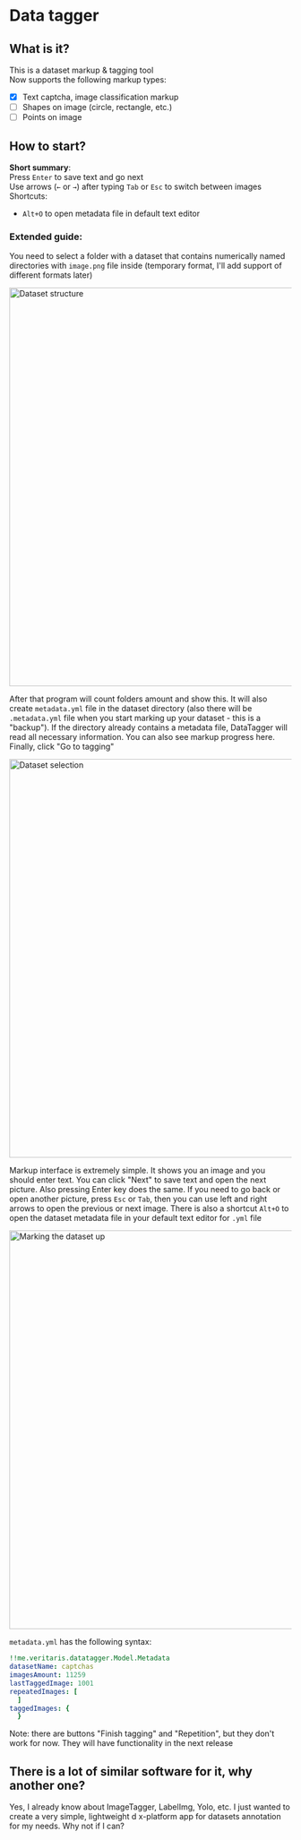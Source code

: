 # Data tagger
## What is it? 
This is a dataset markup & tagging tool  
Now supports the following markup types:

- [x] Text captcha, image classification markup
- [ ] Shapes on image (circle, rectangle, etc.) 
- [ ] Points on image  

## How to start? 
**Short summary**:  
Press `Enter` to save text and go next  
Use arrows (`←` or `→`) after typing `Tab` or `Esc` to switch between images  
Shortcuts:
- `Alt+O` to open metadata file in default text editor

### Extended guide:  
You need to select a folder with a dataset that contains numerically named directories with `image.png` file inside (temporary format, I'll add support of different formats later)

<img width="712" alt="Dataset structure" src="https://user-images.githubusercontent.com/37160602/145069814-56485619-53f0-406d-b987-ac6674b59335.png">

After that program will count folders amount and show this. It will also create `metadata.yml` file in the dataset directory (also there will be `.metadata.yml` file when you start marking up your dataset - this is a "backup"). If the directory already contains a metadata file, DataTagger will read all necessary information. You can also see markup progress here. Finally, click "Go to tagging"  

<img width="712" alt="Dataset selection" src="https://user-images.githubusercontent.com/37160602/145042760-593238af-4242-4072-acb6-a6e124ed28f1.png">

Markup interface is extremely simple. It shows you an image and you should enter text. You can click "Next" to save text and open the next picture. Also pressing Enter key does the same. If you need to go back or open another picture, press `Esc` or `Tab`, then you can use left and right arrows to open the previous or next image. There is also a shortcut `Alt+O` to open the dataset metadata file in your default text editor for `.yml` file  

<img width="712" alt="Marking the dataset up" src="https://user-images.githubusercontent.com/37160602/145042774-cf072daa-388f-4ce8-adb0-de6b0cc3c73b.png">

`metadata.yml` has the following syntax:
``` yml
!!me.veritaris.datatagger.Model.Metadata
datasetName: captchas
imagesAmount: 11259
lastTaggedImage: 1001
repeatedImages: [
  ]
taggedImages: {
  }
```
Note: there are buttons "Finish tagging" and "Repetition", but they don't work for now. They will have functionality in the next release  
## There is a lot of similar software for it, why another one? 
Yes, I already know about ImageTagger, LabelImg, Yolo, etc. I just wanted to create a very simple, lightweight d x-platform app for datasets annotation for my needs. Why not if I can? 
